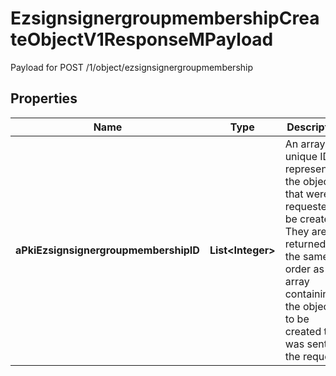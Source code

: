 

# EzsignsignergroupmembershipCreateObjectV1ResponseMPayload

Payload for POST /1/object/ezsignsignergroupmembership

## Properties

| Name | Type | Description | Notes |
|------------ | ------------- | ------------- | -------------|
|**aPkiEzsignsignergroupmembershipID** | **List&lt;Integer&gt;** | An array of unique IDs representing the object that were requested to be created.  They are returned in the same order as the array containing the objects to be created that was sent in the request. |  |



